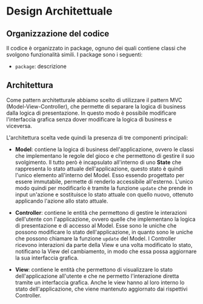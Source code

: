 # Design Architettuale

## Organizzazione del codice

Il codice è organizzato in package, ognuno dei quali contiene classi che svolgono funzionalità simili. I package sono i seguenti:

<!-- FOTO PACKAGE -->

- `package`: descrizione

## Architettura

Come pattern architetturale abbiamo scelto di utilizzare il pattern MVC (Model-View-Controller), che permette di separare la logica di business dalla logica di presentazione. In questo modo è possibile modificare l'interfaccia grafica senza dover modificare la logica di business e viceversa.

<!-- FOTO ARCHITETTURA MVC IMMUTABILE -->

L'architettura scelta vede quindi la presenza di tre componenti principali:

- **Model**: contiene la logica di business dell'applicazione, ovvero le classi che implementano le regole del gioco e che permettono di gestire il suo svolgimento.
  Il tutto però è incapsulato all'interno di uno **State** che rappresenta lo stato attuale dell'applicazione, questo stato è quindi l'unico elemento all'interno del Model.
  Esso essendo progettato per essere immutabile, permette di renderlo accessibile all'esterno.
  L'unico modo quindi per modificarlo è tramite la funzione `update` che prende in input un'azione e sostituisce lo stato attuale con quello nuovo, ottenuto applicando l'azione allo stato attuale.

- **Controller**: contiene le entità che permettono di gestire le interazioni dell'utente con l'applicazione, ovvero quelle che implementano la logica di presentazione e di accesso al Model.
  Esse sono le uniche che possono modificare lo stato dell'applicazione, in quanto sono le uniche che possono chiamare la funzione `update` del Model.
  I Controller ricevono interazioni da parte della View e una volta modificato lo stato, notificano la View del cambiamento, in modo che essa possa aggiornare la sua interfaccia grafica.

- **View**: contiene le entità che permettono di visualizzare lo stato dell'applicazione all'utente e che ne permetto l'interazione diretta tramite un interfaccia grafica.
  Anche le view hanno al loro interno lo stato dell'applicazione, che viene mantenuto aggiornato dai rispettivi Controller.
